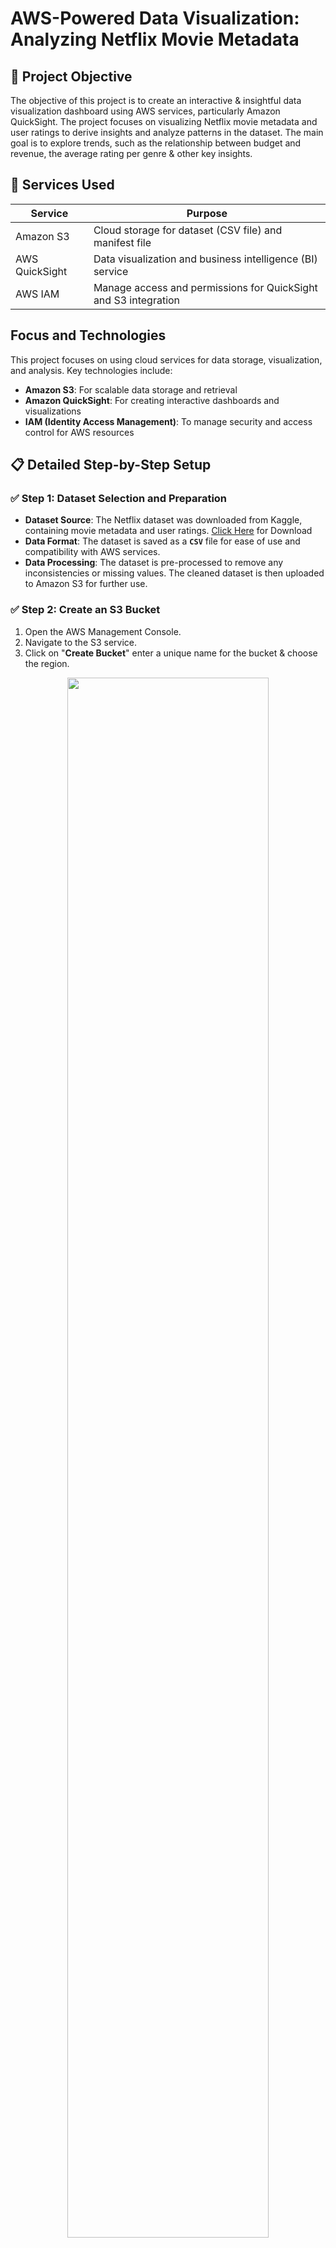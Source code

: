 <!-- @format -->

# AWS-Powered Data Visualization: Analyzing Netflix Movie Metadata

## 📄 Project Objective

The objective of this project is to create an interactive & insightful data visualization dashboard using AWS services, particularly Amazon QuickSight. The project focuses on visualizing Netflix movie metadata and user ratings to derive insights and analyze patterns in the dataset. The main goal is to explore trends, such as the relationship between budget and revenue, the average rating per genre & other key insights.

## 🔧 Services Used

| Service        | Purpose                                                         |
| -------------- | --------------------------------------------------------------- |
| Amazon S3      | Cloud storage for dataset (CSV file) and manifest file          |
| AWS QuickSight | Data visualization and business intelligence (BI) service       |
| AWS IAM        | Manage access and permissions for QuickSight and S3 integration |

## Focus and Technologies

This project focuses on using cloud services for data storage, visualization, and analysis. Key technologies include:

- **Amazon S3**: For scalable data storage and retrieval
- **Amazon QuickSight**: For creating interactive dashboards and visualizations
- **IAM (Identity Access Management)**: To manage security and access control for AWS resources

## 📋 Detailed Step-by-Step Setup

### ✅ Step 1: Dataset Selection and Preparation

- **Dataset Source**: The Netflix dataset was downloaded from Kaggle, containing movie metadata and user ratings. [Click Here](https://www.kaggle.com/datasets/shivamb/netflix-shows) for Download
- **Data Format**: The dataset is saved as a **`CSV`** file for ease of use and compatibility with AWS services.
- **Data Processing**: The dataset is pre-processed to remove any inconsistencies or missing values. The cleaned dataset is then uploaded to Amazon S3 for further use.

### ✅ Step 2: Create an S3 Bucket

1. Open the AWS Management Console.
2. Navigate to the S3 service.
3. Click on "**Create Bucket**" enter a unique name for the bucket & choose the region.
<div align="center">
        <img src="Diagrams/02-S3-Bucket-Name.png" width=80%>
</div>

4. Enable Block All Public Access to keep the bucket private.
<div align="center">
        <img src="Diagrams/03-S3-Block-Public-Access.png" width=80%>
</div>

5. Click Create.

### ✅ Step 3: Upload the CSV File to S3

1. Open the S3 bucket you just created.
2. Click Upload, select the CSV file containing the Netflix dataset & upload it to the bucket.
3. Once the upload is complete, copy the S3 URL for the CSV file. You’ll use this URL in the **`manifest.json`** file in the next step.
<div align="center">
        <img src="Diagrams/04-S3-CSV-File-Copy-URL.png" width=90%>
</div>

### ✅ Step 4: Create the `manifest.json` File

After uploading the CSV file, create the `manifest.json` file. This file will instruct QuickSight on how to access and interpret the CSV file stored in S3. The **`manifest.json`** file should have the following structure:

```json
{
  "fileLocations": [
    {
      "URIs": ["s3://your-bucket-name/your-dataset.csv"]
    }
  ],
  "globalUploadSettings": {
    "format": "CSV",
    "delimiter": ",",
    "textqualifier": "\"",
    "containsHeader": "true"
  }
}
```

Replace the placeholder **`"s3://your-bucket-name/your-dataset.csv"`** with the actual S3 URL you copied in the previous step.

<div align="center">
        <img src="Diagrams/05-S3-CSV-File-Paste-URL.png" width=90%>
</div>
Save the manifest.json file on your local machine.

### ✅ Step 5: Upload the Manifest File to S3

1. Go back to the S3 bucket where you uploaded the CSV file.
2. Click Upload, select the **`manifest.json`** file & upload it to the same S3 bucket.

### ✅ Step 6: Create a QuickSight Account

1. Open AWS QuickSight in the AWS Management Console.
2. If you are already signed in to AWS, click on Sign In to the Console. If not, click Create a Free Account to create a new AWS account.
<div align="center">
        <img src="Diagrams/06-Quicksight-Sign-Up.png" width=90%>
</div>

3. Finalize the setup by entering the account name & email.
4. Select the region where you want your QuickSight resources to reside (ensure this is the same region as your S3 bucket).

<div align="center">
        <img src="Diagrams/07-Quicksight-Creation-Process.png" width=90%>
</div>

<div align="center">
        <img src="Diagrams/08-Quicksight-Creation-Process01.png" width=90%>
</div>

<div align="center">
        <img src="Diagrams/08-Quicksight-Creation-Process02.png" width=90%>
</div>

<div align="center">
        <img src="Diagrams/08-Quicksight-Creation-Process03.png" width=90%>
</div>

<div align="center">
        <img src="Diagrams/09-Quicksight-Created.png" width=90%>
</div>

### ✅ Step 7: Connect QuickSight to S3

1. In the QuickSight dashboard, select Datasets > New Dataset.

<div align="center">
        <img src="Diagrams/11-Quicksight-New-Dataset.png" width=90%>
</div>

2. Choose S3 as the data source.

<div align="center">
        <img src="Diagrams/12-Quicksight-S3.png" width=90%>
</div>

3. In the S3 data source setup, paste the S3 URL of the manifest.json file you uploaded earlier.

<div align="center">
        <img src="Diagrams/10-Quicksight-MenifestFile-URL.png" width=90%>
</div>

<div align="center">
        <img src="Diagrams/13-Quicksight-Connect.png" width=90%>
</div>

### ✅ Step 8: Connect QuickSight to S3 Create Visualizations in QuickSight

1. After successfully connecting QuickSight to the dataset, you can start creating visualizations.

<div align="center">
        <img src="Diagrams/14-Quicksight-Visualize.png" width=90%>
</div>

1. QuickSight offers a variety of visualization types such as bar charts, line charts, pie charts & more.

<div align="center">
        <img src="Diagrams/15-Quicksight-Dashboard.png" width=90%>
</div>

### ✅ Step 9: Create visualizations to analyze patterns in the Netflix dataset

### 1. Average rating per genre

<div align="center">
        <img src="Diagrams/Result-01.png" width=90%>
</div>

### 2. Count of Records by Country and Genres

<div align="center">
        <img src="Diagrams/Result-02.png" width=90%>
</div>

### 3. Sum of Popularity by Country and Release_year

<div align="center">
        <img src="Diagrams/Result-03.png" width=90%>
</div>

### 3. Sum of Rating by Budget and Release_year

<div align="center">
        <img src="Diagrams/Result-04.png" width=90%>
</div>

### 4. Sum of Budget by Country

<div align="center">
        <img src="Diagrams/Result-05.png" width=90%>
</div>

## QuickSight Dataset Refresh Policy

Refreshing the dataset ensures that any new data added to the source or changes made to the existing data, are reflected in the visualizations and analyses. This is important for keeping the insights up to date especially when your data source (like S3) is regularly updated or modified.

1. Go to Datasets in the QuickSight dashboard.
2. Select your dataset from the list.

<div align="center">
        <img src="Diagrams/16-Refresh-Data.png" width=90%>
</div>

3. Click on the **Refresh** tab.

<div align="center">
        <img src="Diagrams/17-Refresh-Data01.png" width=90%>
</div>

4. Click on **Refresh Now** to update the dataset immediately.

<div align="center">
        <img src="Diagrams/18-Refresh-Data02.png" width=90%>
</div>

## Troubleshooting

### 1 S3 Permissions Issues

- **Problem:** QuickSight cannot access the S3 dataset.
- **Solution:** Ensure the correct IAM role is assigned to QuickSight with read access to the S3 bucket & check the S3 bucket policy.

### 2 Incorrect Manifest File Format

- **Problem:** QuickSight fails to load the dataset.
- **Solution:** Verify the manifest file structure and correct S3 path for the CSV.

### 3 Slow Dataset Loading

- **Problem:** QuickSight takes too long to load the dataset.
- **Solution:** Optimize the dataset size and structure for quicker loading.

### 4 Data Inconsistencies

- **Problem:** Missing or incorrect data.
- **Solution:** Clean the dataset before uploading and handle missing values.

## 🚮 Cleanup Process

1. To avoid unnecessary charges, it’s important to clean up resources once the project is complete:
2. Delete the S3 Bucket
3. Remove QuickSight Resources
4. IAM Role Cleanup
5. Ensure there are no active services that will incur additional costs.
